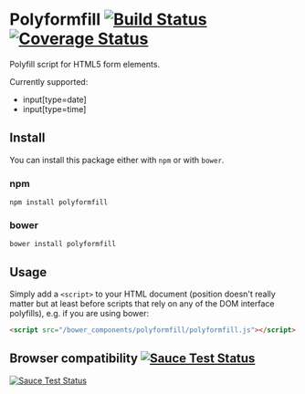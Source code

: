 Polyformfill [![Build Status](https://api.travis-ci.org/ceesgeene/polyformfill.svg?branch=develop)](https://travis-ci.org/ceesgeene/polyformfill) [![Coverage Status](https://img.shields.io/coveralls/ceesgeene/polyformfill.svg)](https://coveralls.io/r/ceesgeene/polyformfill)
==============

Polyfill script for HTML5 form elements.

Currently supported:

 * input[type=date]
 * input[type=time]

Install
-------

You can install this package either with `npm` or with `bower`.

### npm

```shell
npm install polyformfill
```

### bower

```shell
bower install polyformfill
```

Usage
-----

Simply add a `<script>` to your HTML document (position doesn't really matter but at least before scripts that
rely on any of the DOM interface polyfills), e.g. if you are using bower:

```html
<script src="/bower_components/polyformfill/polyformfill.js"></script>
```

Browser compatibility [![Sauce Test Status](https://saucelabs.com/buildstatus/polyformfill)](https://saucelabs.com/u/polyformfill)
-----------------------

[![Sauce Test Status](https://saucelabs.com/browser-matrix/polyformfill.svg)](https://saucelabs.com/u/polyformfill)
